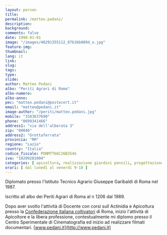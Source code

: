 ```yaml
---
layout: person
title: 
permalink: /matteo.pedani/
description:
background: 
comments: false
date: 1998-01-01 
image: "/images/48291355112_87b16b809d_o.jpg"
feature-img: 
thumbnail: 
lang: it
link: 
slug: 
tags:
type: 
slide: 
author: Matteo Pedani
albo: "Periti Agrari di Roma"
albo-numero: 
albo-anno: 
pec: "matteo.pedani@postecert.it"
email: "matteo@pedani.it"
image-author: "/periti/matteo.pedani.jpg"
mobile: "3343637690"
phone: "0699341466"
address1: "via dell'alberata 3"
zip: "00046"
address2: "Grottaferrata"
provincia: "RM"
regione: "Lazio" 
country: "Italia"
codice_fiscale: PDNMTT66C26B354G
iva: "10209281004"
categories: [ apicoltura, realizzazione giardini pensili, progettazione giardini pensili, verde urbano, certificazioni energetiche, progettazione orti urbani, valutazione abbattimento alberi, campionamenti per  analisi terreno, catasto, divisioni fondiarie, progettazione impianti di irrigazione, progettazione impianti di scolo,  miglioramenti colturali]
orari: [ dal lunedì al venerdì 9-18 ]
---
```

Diplomato presso l'Istituto Tecnico Agrario Giuseppe Garibaldi di Roma nel 1987.

Iscritto all albo dei Periti Agrari di Roma al n 1206 dal 1989.

Dopo aver svolto l'attività di Docente con corsi sull Actinidia e Apicoltura presso la [Confederazione italiana coltivatori](https://it.wikipedia.org/wiki/Confederazione_italiana_agricoltori) di Roma,
inizio l'attività di Apicoltore e la libera professione, contestualmente mi diplomo presso il Centro Sperimentale di Cinematografia ed inizio ad 
realizzare filmati documentari. [www.pedani.it](http://www.pedani.it)
      
